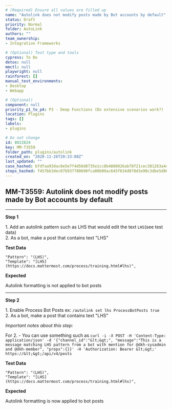 ```yaml
---
# (Required) Ensure all values are filled up
name: "Autolink does not modify posts made by Bot accounts by default"
status: Draft
priority: Normal
folder: AutoLink
authors: ""
team_ownership: 
- Integration Frameworks

# (Optional) Test type and tools
cypress: To Do
detox: null
mmctl: null
playwright: null
rainforest: []
manual_test_environments: 
- Desktop
- Webapp

# (Optional)
component: null
priority_p1_to_p4: P3 - Deep Functions (Do extensive scenarios work?)
location: Plugins
tags: []
labels: 
- plugins

# Do not change
id: 8022824
key: MM-T3559
folder_path: plugins/autolink
created_on: "2020-11-26T20:33:08Z"
last_updated: ""
case_hashed: bfdfaa93dac0e5e7f4d56d8735e1cc8b4808926ab78f21cec381263a4d520efdbf2476fdabcbcf903e931e5050a4f248
steps_hashed: f457bb3dec07b937780690fca80b09ac645f634d078d3e90c3dbe5d864b9fc0f4e9d10bd695cb43736d29ad901ed34bd
---
```


## MM-T3559: Autolink does not modify posts made by Bot accounts by default

---

**Step 1**

1\. Add an autolink pattern such as LHS that would edit the text `LHS`(see test data)\
2\. As a bot, make a post that contains text "LHS"

**Test Data**

```
"Pattern": "(LHS)",
"Template": "[LHS](https://docs.mattermost.com/process/training.html#lhs)",
```

**Expected**

Autolink formatting is not applied to bot posts

---

**Step 2**

1\. Enable Process Bot Posts ex: `/autolink set lhs ProcessBotPosts true`\
2\. As a bot, make a post that contains text "LHS"

_Important notes about this step:_

For 2. - You can use something such as `curl -i -X POST -H 'Content-Type: application/json' -d '{"channel_id":"&lt;&gt;", "message":"This is a message matching LHS pattern from a bot with mention for @dkh-sysadmin and @dkh-member", "props":{}}' -H 'Authorization: Bearer &lt;&gt;' https://&lt;&gt;/api/v4/posts`

**Test Data**

```
"Pattern": "(LHS)",
"Template": "[LHS](https://docs.mattermost.com/process/training.html#lhs)",
```

**Expected**

Autolink formatting is now applied to bot posts
